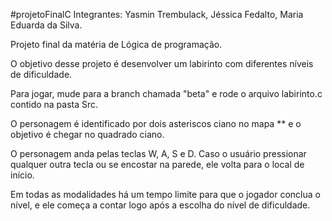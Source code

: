#projetoFinalC
Integrantes: Yasmin Trembulack, Jéssica Fedalto, Maria Eduarda da Silva.

Projeto final da matéria de Lógica de programação.

O objetivo desse projeto é desenvolver um labirinto com diferentes níveis de dificuldade.

Para jogar, mude para a branch chamada "beta" e rode o arquivo labirinto.c contido na pasta Src.

O personagem é identificado por dois asteriscos ciano no mapa ** e o objetivo é chegar no quadrado ciano.

O personagem anda pelas teclas W, A, S e D. Caso o usuário pressionar qualquer outra tecla ou se encostar na parede, ele volta para o local de início.

Em todas as modalidades há um tempo limite para que o jogador conclua o nível, e ele começa a contar logo após a escolha do nível de dificuldade.
